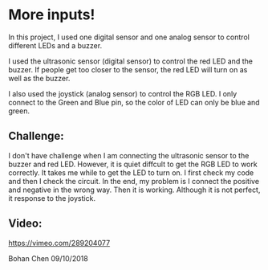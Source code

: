 # More inputs!
In this project, I used one digital sensor and one analog sensor to control different LEDs and a buzzer. 

I used the ultrasonic sensor (digital sensor) to control the red LED and the buzzer. If people get too closer to the sensor, the red LED will turn on as well as the buzzer. 

I also used the joystick (analog sensor) to control the RGB LED. I only connect to the Green and Blue pin, so the color of LED can only be blue and green. 

## Challenge:
I don't have challenge when I am connecting the ultrasonic sensor to the buzzer and red LED. 
However, it is quiet diffcult to get the RGB LED to work correctly. It takes me while to get the LED to turn on. I first check my code and then I check the circuit. In the end, my problem is I connect the positive and negative in the wrong way. Then it is working. Although it is not perfect, it response to the joystick. 

## Video:
https://vimeo.com/289204077

Bohan Chen
09/10/2018